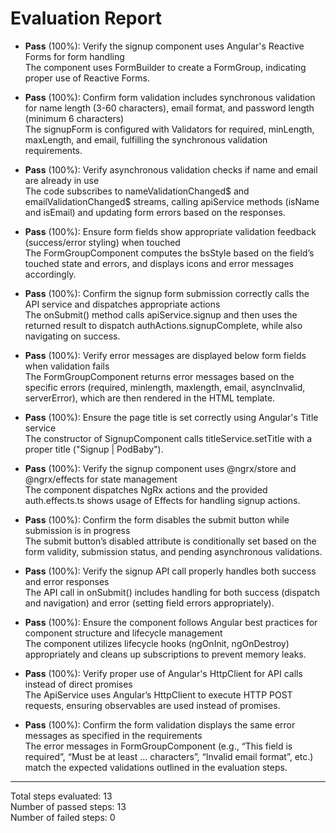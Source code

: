 # Evaluation Report

- **Pass** (100%): Verify the signup component uses Angular's Reactive Forms for form handling  
  The component uses FormBuilder to create a FormGroup, indicating proper use of Reactive Forms.

- **Pass** (100%): Confirm form validation includes synchronous validation for name length (3-60 characters), email format, and password length (minimum 6 characters)  
  The signupForm is configured with Validators for required, minLength, maxLength, and email, fulfilling the synchronous validation requirements.

- **Pass** (100%): Verify asynchronous validation checks if name and email are already in use  
  The code subscribes to nameValidationChanged$ and emailValidationChanged$ streams, calling apiService methods (isName and isEmail) and updating form errors based on the responses.

- **Pass** (100%): Ensure form fields show appropriate validation feedback (success/error styling) when touched  
  The FormGroupComponent computes the bsStyle based on the field’s touched state and errors, and displays icons and error messages accordingly.

- **Pass** (100%): Confirm the signup form submission correctly calls the API service and dispatches appropriate actions  
  The onSubmit() method calls apiService.signup and then uses the returned result to dispatch authActions.signupComplete, while also navigating on success.

- **Pass** (100%): Verify error messages are displayed below form fields when validation fails  
  The FormGroupComponent returns error messages based on the specific errors (required, minlength, maxlength, email, asyncInvalid, serverError), which are then rendered in the HTML template.

- **Pass** (100%): Ensure the page title is set correctly using Angular's Title service  
  The constructor of SignupComponent calls titleService.setTitle with a proper title ("Signup | PodBaby").

- **Pass** (100%): Verify the signup component uses @ngrx/store and @ngrx/effects for state management  
  The component dispatches NgRx actions and the provided auth.effects.ts shows usage of Effects for handling signup actions.

- **Pass** (100%): Confirm the form disables the submit button while submission is in progress  
  The submit button’s disabled attribute is conditionally set based on the form validity, submission status, and pending asynchronous validations.

- **Pass** (100%): Verify the signup API call properly handles both success and error responses  
  The API call in onSubmit() includes handling for both success (dispatch and navigation) and error (setting field errors appropriately).

- **Pass** (100%): Ensure the component follows Angular best practices for component structure and lifecycle management  
  The component utilizes lifecycle hooks (ngOnInit, ngOnDestroy) appropriately and cleans up subscriptions to prevent memory leaks.

- **Pass** (100%): Verify proper use of Angular's HttpClient for API calls instead of direct promises  
  The ApiService uses Angular’s HttpClient to execute HTTP POST requests, ensuring observables are used instead of promises.

- **Pass** (100%): Confirm the form validation displays the same error messages as specified in the requirements  
  The error messages in FormGroupComponent (e.g., “This field is required”, “Must be at least … characters”, “Invalid email format”, etc.) match the expected validations outlined in the evaluation steps.

---

Total steps evaluated: 13  
Number of passed steps: 13  
Number of failed steps: 0